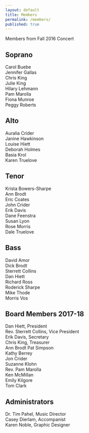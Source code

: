 ```yaml
---
layout: default
title: Members
permalink: /members/
published: true
---
```





Members from Fall 2016 Concert

## Soprano
Carol Buebe    
Jennifer Gallas  
Chris King  
Julie King  
Hilary Lehmann  
Pam Marolla  
Fiona Munroe   
Peggy Roberts    

## Alto
Auralia Crider   
Janine Hawkinson  
Louise Hiett  
Deborah Holmes    
Basia Krol    
Karen Truelove      

## Tenor
Krista Bowers-Sharpe  
Ann Brodt  
Eric Coates  
John Crider  
Erik Davis  
Dane Feenstra     
Susan Lyon  
Rose Morris  
Dale Truelove  

## Bass
David Amor  
Dick Brodt  
Sterrett Collins  
Dan Hiett  
Richard Ross  
Roderick Sharpe    
Mike Thode  
Morris Vos  

## Board Members 2017-18
Dan Hiett, President  
Rev. Sterrett Collins, Vice President  
Erik Davis, Secretary  
Chris King, Treasurer  
Ann Brodt 
Pat Simpson  
Kathy Berrey  
Jon Crider  
Suzanne Klohn  
Rev. Pam Marolla  
Ken McMillan  
Emily Kilgore  
Tom Clark

## Administrators
Dr. Tim Pahel, Music Director  
Casey Dierlam, Accompanist    
Karen Noble, Graphic Designer
